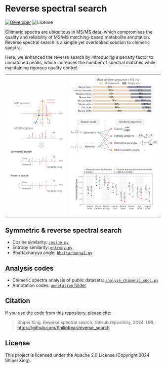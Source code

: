 # Reverse spectral search
[![Developer](https://img.shields.io/badge/Developer-Shipei_Xing-orange?logo=github&logoColor=white)](https://scholar.google.ca/citations?user=en0zumcAAAAJ&hl=en)
![License](https://img.shields.io/badge/License-Apache_2.0-blue.svg?style=flat&logo=apache)

Chimeric spectra are ubiquitous in MS/MS data, which compromises the quality and reliability of MS/MS matching-based metabolite annotation.
Reverse spectral search is a simple yet overlooked solution to chimeric spectra. 

Here, we enhanced the reverse search by introducing a penalty factor to unmatched peaks, which increases the number of spectral matches while maintaining rigorous quality control.

<table>
<tr>
  <td width="40%" align="center" valign="center">
    <img src="fig/workflow.svg" width="300"/>
  </td>
  <td width="60%" align="center">
    <img src="fig/chimera.svg" width="350"/>
    <img src="fig/rev_search.svg" width="350"/>
    <img src="fig/annotation.svg" width="400"/>
  </td>
</tr>
</table>


## Symmetric & reverse spectral search
- Cosine similarity: [`cosine.py`](https://github.com/Philipbear/reverse_search/blob/main/reverse_spectral_search/cosine.py)
- Entropy similarity: [`entropy.py`](https://github.com/Philipbear/reverse_search/blob/main/reverse_spectral_search/entropy.py)
- Bhattacharyya angle: [`bhattacharya1.py`](https://github.com/Philipbear/reverse_search/blob/main/reverse_spectral_search/bhattacharya1.py)

## Analysis codes
- Chimeric spectra analysis of public datasets: [`analyze_chimeric_spec.py`](https://github.com/Philipbear/reverse_search/blob/main/chimeric_spectra/analyze_chimeric_spec.py)
- Annotation codes: [`annotation` folder](https://github.com/Philipbear/reverse_search/tree/main/annotation)


## Citation
If you use the code from this repository, please cite:
> Shipei Xing. Reverse spectral search. GitHub repository, 2024. URL: https://github.com/Philipbear/reverse_search

[//]: # (> Shipei Xing, Yasin El Abiead, Haoqi Nina Zhao, Vincent Charron-Lamoureux, Mingxun Wang, Pieter C. Dorrestein. Reverse spectral search reimagined: a simple but overlooked solution for chimeric spectra annotation.)


## License
This project is licensed under the Apache 2.0 License (Copyright 2024 Shipei Xing).

